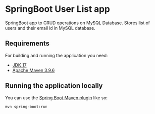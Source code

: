 # SpringBoot User List app

SpringBoot app to CRUD operations on MySQL Database. Stores list of users and their email id in MySQL database.

## Requirements

For building and running the application you need:

- [JDK 17](https://www.oracle.com/java/technologies/downloads/#java17)
- [Apache Maven 3.9.6](https://maven.apache.org/)

## Running the application locally

You can use the [Spring Boot Maven plugin](https://docs.spring.io/spring-boot/docs/current/reference/html/build-tool-plugins-maven-plugin.html) like so:

```shell
mvn spring-boot:run
```
